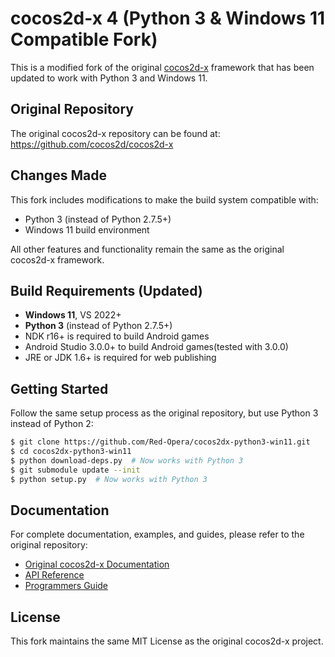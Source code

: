 # cocos2d-x 4 (Python 3 & Windows 11 Compatible Fork)

This is a modified fork of the original [cocos2d-x](https://github.com/cocos2d/cocos2d-x) framework that has been updated to work with Python 3 and Windows 11.

## Original Repository

The original cocos2d-x repository can be found at: https://github.com/cocos2d/cocos2d-x

## Changes Made

This fork includes modifications to make the build system compatible with:
- Python 3 (instead of Python 2.7.5+)
- Windows 11 build environment

All other features and functionality remain the same as the original cocos2d-x framework.

## Build Requirements (Updated)

* **Windows 11**, VS 2022+
* **Python 3** (instead of Python 2.7.5+)
* NDK r16+ is required to build Android games
* Android Studio 3.0.0+ to build Android games(tested with 3.0.0)
* JRE or JDK 1.6+ is required for web publishing

## Getting Started

Follow the same setup process as the original repository, but use Python 3 instead of Python 2:

```bash
$ git clone https://github.com/Red-Opera/cocos2dx-python3-win11.git
$ cd cocos2dx-python3-win11
$ python download-deps.py  # Now works with Python 3
$ git submodule update --init
$ python setup.py  # Now works with Python 3
```

## Documentation

For complete documentation, examples, and guides, please refer to the original repository:
- [Original cocos2d-x Documentation](http://cocos2d-x.org/docs/)
- [API Reference](http://cocos2d-x.org/docs/api-ref/index.html)
- [Programmers Guide](http://cocos2d-x.org/docs/programmers-guide/2/index.html)

## License

This fork maintains the same MIT License as the original cocos2d-x project.
